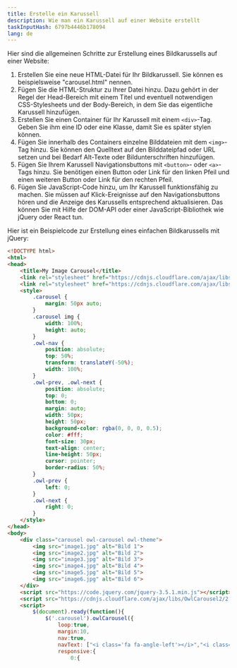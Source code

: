 ```yaml
---
title: Erstelle ein Karussell
description: Wie man ein Karussell auf einer Website erstellt
taskInputHash: 6797b4446b178094
lang: de
---
```

Hier sind die allgemeinen Schritte zur Erstellung eines Bildkarussells auf einer Website:
1. Erstellen Sie eine neue HTML-Datei für Ihr Bildkarussell. Sie können es beispielsweise "carousel.html" nennen.
2. Fügen Sie die HTML-Struktur zu Ihrer Datei hinzu. Dazu gehört in der Regel der Head-Bereich mit einem Titel und eventuell notwendigen CSS-Stylesheets und der Body-Bereich, in dem Sie das eigentliche Karussell hinzufügen.
3. Erstellen Sie einen Container für Ihr Karussell mit einem `<div>`-Tag. Geben Sie ihm eine ID oder eine Klasse, damit Sie es später stylen können.
4. Fügen Sie innerhalb des Containers einzelne Bilddateien mit dem `<img>`-Tag hinzu. Sie können den Quelltext auf den Bilddateipfad oder URL setzen und bei Bedarf Alt-Texte oder Bildunterschriften hinzufügen.
5. Fügen Sie Ihrem Karussell Navigationsbuttons mit `<button>`- oder `<a>`-Tags hinzu. Sie benötigen einen Button oder Link für den linken Pfeil und einen weiteren Button oder Link für den rechten Pfeil.
6. Fügen Sie JavaScript-Code hinzu, um Ihr Karussell funktionsfähig zu machen. Sie müssen auf Klick-Ereignisse auf den Navigationsbuttons hören und die Anzeige des Karussells entsprechend aktualisieren. Das können Sie mit Hilfe der DOM-API oder einer JavaScript-Bibliothek wie jQuery oder React tun.

Hier ist ein Beispielcode zur Erstellung eines einfachen Bildkarussells mit jQuery:

```html
<!DOCTYPE html>
<html>
<head>
	<title>My Image Carousel</title>
	<link rel="stylesheet" href="https://cdnjs.cloudflare.com/ajax/libs/OwlCarousel2/2.3.4/assets/owl.carousel.min.css">
	<link rel="stylesheet" href="https://cdnjs.cloudflare.com/ajax/libs/OwlCarousel2/2.3.4/assets/owl.theme.default.min.css">
	<style>
		.carousel {
			margin: 50px auto;
		}
		.carousel img {
			width: 100%;
			height: auto;
		}
		.owl-nav {
			position: absolute;
			top: 50%;
			transform: translateY(-50%);
			width: 100%;
		}
		.owl-prev, .owl-next {
			position: absolute;
			top: 0;
			bottom: 0;
			margin: auto;
			width: 50px;
			height: 50px;
			background-color: rgba(0, 0, 0, 0.5);
			color: #fff;
			font-size: 30px;
			text-align: center;
			line-height: 50px;
			cursor: pointer;
			border-radius: 50%;
		}
		.owl-prev {
			left: 0;
		}
		.owl-next {
			right: 0;
		}
	</style>
</head>
<body>
	<div class="carousel owl-carousel owl-theme">
		<img src="image1.jpg" alt="Bild 1">
		<img src="image2.jpg" alt="Bild 2">
		<img src="image3.jpg" alt="Bild 3">
		<img src="image4.jpg" alt="Bild 4">
		<img src="image5.jpg" alt="Bild 5">
		<img src="image6.jpg" alt="Bild 6">
	</div>
	<script src="https://code.jquery.com/jquery-3.5.1.min.js"></script>
	<script src="https://cdnjs.cloudflare.com/ajax/libs/OwlCarousel2/2.3.4/owl.carousel.min.js"></script>
	<script>
		$(document).ready(function(){
			$('.carousel').owlCarousel({
				loop:true,
				margin:10,
				nav:true,
				navText: ["<i class='fa fa-angle-left'></i>","<i class='fa fa-angle-right'></i>"],
				responsive:{
					0:{
```
